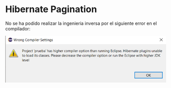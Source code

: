 # Hibernate Pagination
 
No se ha podido realizar la ingenieria inversa por el siguiente error en el compilador:


![Imagen del error](error.PNG)

